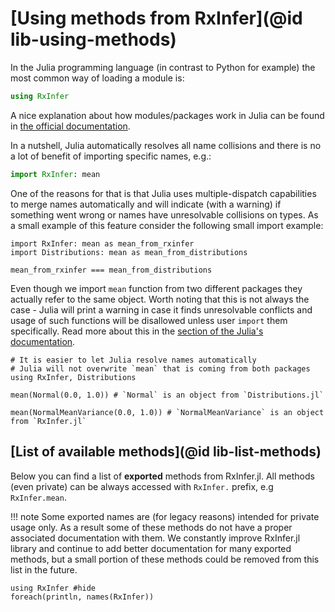 # [Using methods from RxInfer](@id lib-using-methods)

In the Julia programming language (in contrast to Python for example) the most common way of loading a module is:

```julia
using RxInfer
```

A nice explanation about how modules/packages work in Julia can be found in [the official documentation](https://docs.julialang.org/en/v1/manual/modules/#Standalone-using-and-import).

In a nutshell, Julia automatically resolves all name collisions and there is no a lot of benefit of importing specific names, e.g.:

```julia
import RxInfer: mean
```

One of the reasons for that is that Julia uses multiple-dispatch capabilities to merge names automatically and will indicate (with a warning) if something went wrong or names have unresolvable collisions on types. As a small example of this feature consider the following small import example:

```@example import
import RxInfer: mean as mean_from_rxinfer
import Distributions: mean as mean_from_distributions

mean_from_rxinfer === mean_from_distributions
```

Even though we import `mean` function from two different packages they actually refer to the same object. Worth noting that this is not always the case - Julia will print a warning in case it finds unresolvable conflicts and usage of such functions will be disallowed unless user `import` them specifically. Read more about this in the [section of the Julia's documentation](https://docs.julialang.org/en/v1/manual/modules/#Handling-name-conflicts).

```@example another_import
# It is easier to let Julia resolve names automatically
# Julia will not overwrite `mean` that is coming from both packages
using RxInfer, Distributions 
```

```@example another_import
mean(Normal(0.0, 1.0)) # `Normal` is an object from `Distributions.jl`
```

```@example another_import
mean(NormalMeanVariance(0.0, 1.0)) # `NormalMeanVariance` is an object from `RxInfer.jl`
```



## [List of available methods](@id lib-list-methods)

Below you can find a list of **exported** methods from RxInfer.jl. All methods (even private) can be always accessed with `RxInfer.` prefix, e.g `RxInfer.mean`.

!!! note
    Some exported names are (for legacy reasons) intended for private usage only. As a result some of these methods do not have a proper associated documentation with them. We constantly improve RxInfer.jl library and continue to add better documentation for many exported methods, but a small portion of these methods could be removed from this list in the future.

```@example list
using RxInfer #hide
foreach(println, names(RxInfer))
```